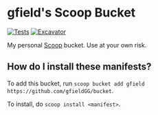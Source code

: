 # gfield's Scoop Bucket

[![Tests](https://github.com/gfieldGG/bucket/actions/workflows/ci.yml/badge.svg)](https://github.com/gfieldGG/bucket/actions/workflows/ci.yml) [![Excavator](https://github.com/gfieldGG/bucket/actions/workflows/excavator.yml/badge.svg)](https://github.com/gfieldGG/bucket/actions/workflows/excavator.yml)

My personal [Scoop](https://github.com/ScoopInstaller/Scoop) bucket. Use at your own risk.

How do I install these manifests?
---------------------------------

To add this bucket, run `scoop bucket add gfield https://github.com/gfieldGG/bucket`.

To install, do `scoop install <manifest>`.
